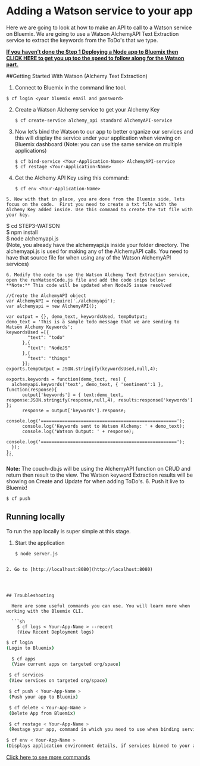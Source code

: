# Adding a Watson service to your app

Here we are going to look at how to make an API to call to a Watson service on Bluemix. We are going to use a Watson AlchemyAPI Text Extraction service to extract the keywords from the ToDo's that we type.


**[If you haven’t done the Step 1 Deploying a Node app to Bluemix then CLICK HERE to get you up too the speed to follow along for the Watson part.](https://github.com/Twanawebtech/Bluemix-Guide-Node/blob/master/STEP3-WATSON/cloneSteps.md)**      



##Getting Started With Watson (Alchemy Text Extraction)

1. Connect to Bluemix in the command line tool.
  ```
  $ cf login <your bluemix email and password>
  ```

2. Create a Watson Alchemy service to get your Alchemy Key
   ```
   $ cf create-service alchemy_api standard AlchemyAPI-service
   ```

3. Now let’s bind the Watson to our app to better organize our services and this will display the service under your application when viewing on Bluemix dashboard (Note: you can use the same service on multiple applications)
   ```
   $ cf bind-service <Your-Application-Name> AlchemyAPI-service
   $ cf restage <Your-Application-Name>
   ```

4. Get the Alchemy API Key using this command:
   ```
   $ cf env <Your-Application-Name>
```
5. Now with that in place, you are done from the Bluemix side, lets focus on the code.  First you need to create a txt file with the Alchemy Key added inside. Use this command to create the txt file with your key.
   ```
   $ cd STEP3-WATSON   
   $ npm install          
   $ node alchemyapi.js <Your-Watson AlchemyAPI-Key>  
   (Note, you already have the alchemyapi.js inside your folder directory. The alchemyapi.js is used for making any of the AlchemyAPI calls. You need to have that source file for when using any of the Watson AlchemyAPI services)  
```
6. Modify the code to use the Watson Alchemy Text Extraction service, open the runWatsonCode.js file and add the code snips below:  
**Note:** This code will be updated when NodeJS issue resolved

   ```
    //Create the AlchemyAPI object
    var AlchemyAPI = require('./alchemyapi');
    var alchemyapi = new AlchemyAPI();

    var output = {}, demo_text, keywordsUsed, tempOutput;
    demo_text = 'This is a sample todo message that we are sending to Watson Alchemy Keywords';
    keywordsUsed =[{
            "text": "todo"
          },{
            "text": "NodeJS"
          },{
            "text": "things"
          }];
    exports.tempOutput = JSON.stringify(keywordsUsed,null,4);

    exports.keywords = function(demo_text, res) {
      alchemyapi.keywords('text', demo_text, { 'sentiment':1 }, function(response){
          output['keywords'] = { text:demo_text, response:JSON.stringify(response,null,4), results:response['keywords'] };
          response = output['keywords'].response;
          console.log('===================================================');
          console.log('Keywords sent to Watson Alchemy: ' + demo_text);
          console.log('Watson Output: ' + response);
          console.log('===================================================');
      });
    };
    ```
 **Note:** The couch-db.js will be using the AlchemyAPI function on CRUD and return then result to the view. The Watson keyword Extraction results will be showing on Create and Update for when adding ToDo's.
6. Push it live to Bluemix!
   ```
   $ cf push
```


## Running locally
  To run the app locally is super simple at this stage.

1. Start the application

   ```
   $ node server.js
```

2. Go to [http://localhost:8080](http://localhost:8080)




## Troubleshooting

  Here are some useful commands you can use. You will learn more when working with the Bluemix CLI.

  ```sh
    $ cf logs < Your-App-Name > --recent
    (View Recent Deployment logs)
  ```

  ```sh
  $ cf login
  (Login to Bluemix)
  ```
  ```sh
    $ cf apps
    (View current apps on targeted org/space)
  ```
  ```sh
   $ cf services
   (View services on targeted org/space)
  ```
  ```sh
   $ cf push < Your-App-Name >
   (Push your app to Bluemix)
  ```
  ```sh
   $ cf delete < Your-App-Name >
   (Delete App from Bluemix)
  ```
  ```sh
   $ cf restage < Your-App-Name >
   (Restage your app, command in which you need to use when binding services)
  ```
  ```sh
  $ cf env < Your-App-Name >
  (Displays application environment details, if services binned to your app such as a database then you can see your Database details as well using this command)
  ```

  [Click here to see more commands](https://console.ng.bluemix.net/docs/cli/reference/bluemix_cli/index.html)
